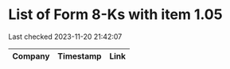 # List of Form 8-Ks with item 1.05
Last checked 2023-11-20 21:42:07

|Company|Timestamp|Link|
|---|---|---|
